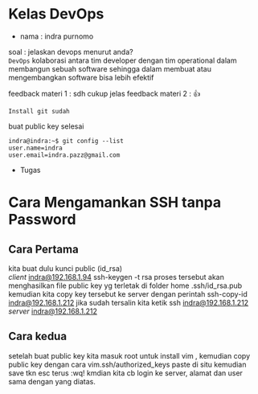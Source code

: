 # Kelas DevOps

 * nama : indra purnomo

soal : jelaskan devops menurut anda?  
`DevOps` kolaborasi antara tim developer dengan tim operational dalam membangun sebuah software sehingga dalam membuat atau mengembangkan software bisa lebih efektif
 

feedback materi 1 : sdh cukup jelas feedback materi 2 : 👍

    Install git sudah

buat public key selesai

    indra@indra:~$ git config --list
    user.name=indra
    user.email=indra.pazz@gmail.com



* Tugas 
# Cara Mengamankan SSH tanpa Password

 ## Cara Pertama  
kita buat dulu kunci public (id_rsa)  
*client* indra@192.168.1.94
ssh-keygen -t rsa proses tersebut akan menghasilkan file public key yg terletak di folder home .ssh/id_rsa.pub
 kemudian kita copy key tersebut ke server dengan perintah ssh-copy-id indra@192.168.1.212 jika sudah tersalin kita ketik ssh indra@192.168.1.212
*server* indra@192.168.1.212 

 ## Cara kedua 
setelah buat public key kita masuk root untuk install vim , kemudian copy public key dengan cara vim.ssh/authorized_keys paste di situ kemudian save tkn esc terus :wq! kmdian kita cb login ke server, alamat dan user sama dengan yang diatas.
